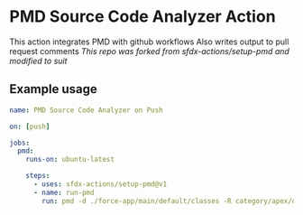 # PMD Source Code Analyzer Action

This action integrates PMD with github workflows
Also writes output to pull request comments
_This repo was forked from sfdx-actions/setup-pmd and modified to suit_

## Example usage

```yaml
name: PMD Source Code Analyzer on Push

on: [push]

jobs:
  pmd:
    runs-on: ubuntu-latest

    steps:
      - uses: sfdx-actions/setup-pmd@v1
      - name: run-pmd
        run: pmd -d ./force-app/main/default/classes -R category/apex/design.xml -f text
```
